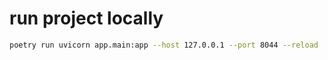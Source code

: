 # run project locally

```bash
poetry run uvicorn app.main:app --host 127.0.0.1 --port 8044 --reload
```
